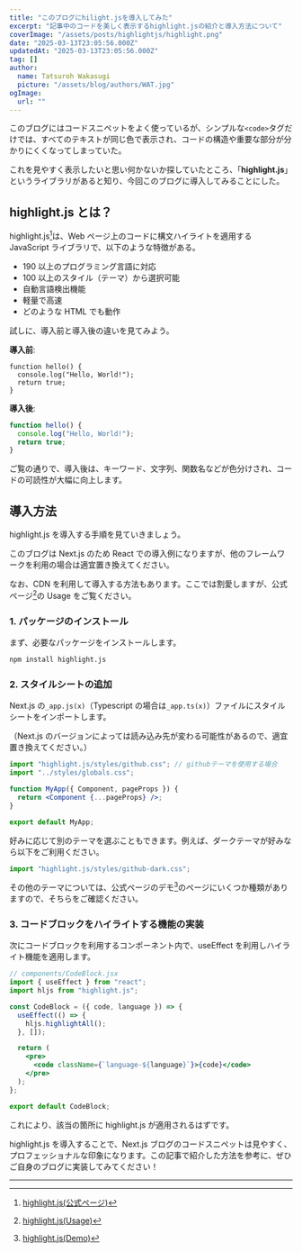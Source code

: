 ```yaml
---
title: "このブログにhilight.jsを導入してみた"
excerpt: "記事中のコードを美しく表示するhighlight.jsの紹介と導入方法について"
coverImage: "/assets/posts/highlightjs/highlight.png"
date: "2025-03-13T23:05:56.000Z"
updatedAt: "2025-03-13T23:05:56.000Z"
tag: []
author:
  name: Tatsuroh Wakasugi
  picture: "/assets/blog/authors/WAT.jpg"
ogImage:
  url: ""
---
```


このブログにはコードスニペットをよく使っているが、シンプルな`<code>`タグだけでは、すべてのテキストが同じ色で表示され、コードの構造や重要な部分が分かりにくくなってしまっていた。

これを見やすく表示したいと思い何かないか探していたところ、「**highlight.js**」というライブラリがあると知り、今回このブログに導入してみることにした。

## highlight.js とは？

highlight.js[^1]は、Web ページ上のコードに構文ハイライトを適用する JavaScript ライブラリで、以下のような特徴がある。

- 190 以上のプログラミング言語に対応
- 100 以上のスタイル（テーマ）から選択可能
- 自動言語検出機能
- 軽量で高速
- どのような HTML でも動作

試しに、導入前と導入後の違いを見てみよう。

**導入前**:

```plaintext
function hello() {
  console.log("Hello, World!");
  return true;
}
```

**導入後**:

```jsx
function hello() {
  console.log("Hello, World!");
  return true;
}
```

ご覧の通りで、導入後は、キーワード、文字列、関数名などが色分けされ、コードの可読性が大幅に向上します。

## 導入方法

highlight.js を導入する手順を見ていきましょう。

このブログは Next.js のため React での導入例になりますが、他のフレームワークを利用の場合は適宜置き換えてください。

なお、CDN を利用して導入する方法もあります。ここでは割愛しますが、公式ページ[^2]の Usage をご覧ください。

### 1. パッケージのインストール

まず、必要なパッケージをインストールします。

```bash
npm install highlight.js
```

### 2. スタイルシートの追加

Next.js の`_app.js(x)`（Typescript の場合は`_app.ts(x)`）ファイルにスタイルシートをインポートします。

（Next.js のバージョンによっては読み込み先が変わる可能性があるので、適宜置き換えてください。）

```jsx
import "highlight.js/styles/github.css"; // githubテーマを使用する場合
import "../styles/globals.css";

function MyApp({ Component, pageProps }) {
  return <Component {...pageProps} />;
}

export default MyApp;
```

好みに応じて別のテーマを選ぶこともできます。例えば、ダークテーマが好みなら以下をご利用ください。

```jsx
import "highlight.js/styles/github-dark.css";
```

その他のテーマについては、公式ページのデモ[^3]のページにいくつか種類がありますので、そちらをご確認ください。

### 3. コードブロックをハイライトする機能の実装

次にコードブロックを利用するコンポーネント内で、useEffect を利用しハイライト機能を適用します。

```jsx
// components/CodeBlock.jsx
import { useEffect } from "react";
import hljs from "highlight.js";

const CodeBlock = ({ code, language }) => {
  useEffect(() => {
    hljs.highlightAll();
  }, []);

  return (
    <pre>
      <code className={`language-${language}`}>{code}</code>
    </pre>
  );
};

export default CodeBlock;
```

これにより、該当の箇所に highlight.js が適用されるはずです。

highlight.js を導入することで、Next.js ブログのコードスニペットは見やすく、プロフェッショナルな印象になります。この記事で紹介した方法を参考に、ぜひご自身のブログに実装してみてください！

---

[^1]: [highlight.js(公式ページ)](<[https://highlightjs.org](https://highlightjs.org/)>)
[^2]: [highlight.js(Usage)](https://highlightjs.org/#usage)
[^3]: [highlight.js(Demo)](https://highlightjs.org/demo)
